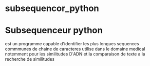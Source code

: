 # subsequencor_python
# Subsequenceur python
est un programme capable d'identifier les plus longues sequences commmunes de chaine de caracteres utilise dans le domaine medical notemment pour les similitudes D'ADN et la comparaison de texte a la recherche de similitudes
